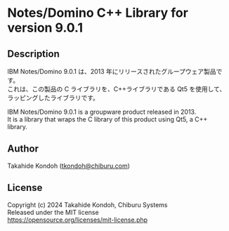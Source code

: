 # Notes/Domino C++ Library for version 9.0.1

## Description

IBM Notes/Domino 9.0.1 は、2013 年にリリースされたグループウェア製品です。<br>
これは、この製品の C ライブラリを、C++ライブラリである Qt5 を使用して、ラッピングしたライブラリです。

IBM Notes/Domino 9.0.1 is a groupware product released in 2013. <br>
It is a library that wraps the C library of this product using Qt5, a C++ library.

## Author

Takahide Kondoh (tkondoh@chiburu.com)

## License

Copyright (c) 2024 Takahide Kondoh, Chiburu Systems<br>
Released under the MIT license<br>
https://opensource.org/licenses/mit-license.php
